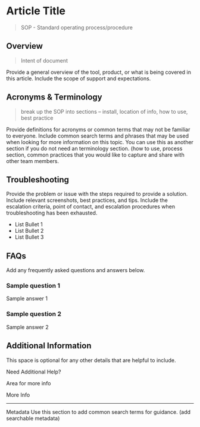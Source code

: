 # Article Title
> SOP - Standard operating process/procedure

## Overview
> Intent of document

Provide a general overview of the tool, product, or what is being covered in this article.  Include the scope of support and expectations.

## Acronyms & Terminology 
> break up the SOP into sections – install, location of info, how to use, best practice

Provide definitions for acronyms or common terms that may not be familiar to everyone. Include common search terms and phrases that may be used when looking for more information on this topic. You can use this as another section if you do not need an terminology section. (how to use, process section, common practices that you would like to capture and share with other team members.

## Troubleshooting 

Provide the problem or issue with the steps required to provide a solution. Include relevant screenshots, best practices, and tips. Include the escalation criteria, point of contact, and escalation procedures when troubleshooting has been exhausted. 

- List Bullet 1
- List Bullet 2
- List Bullet 3

## FAQs

Add any frequently asked questions and answers below.

### Sample question 1

Sample answer 1
 
### Sample question 2

Sample answer 2

## Additional Information

This space is optional for any other details that are helpful to include.

Need Additional Help?

Area for more info

More Info

--------------------------------------------------------------------------------------------------------------------------------------------
Metadata
Use this section to add common search terms for guidance. (add searchable metadata)  
 


